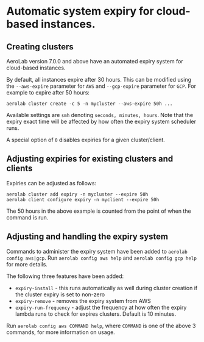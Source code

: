 # Automatic system expiry for cloud-based instances.

## Creating clusters

AeroLab version 7.0.0 and above have an automated expiry system for cloud-based instances.

By default, all instances expire after 30 hours. This can be modified using the `--aws-expire` parameter for `AWS` and `--gcp-expire` parameter for `GCP`. For example to expire after 50 hours:

```
aerolab cluster create -c 5 -n mycluster --aws-expire 50h ...
```

Available settings are `smh` denoting `seconds, minutes, hours`. Note that the expiry exact time will be affected by how often the expiry system scheduler runs.

A special option of `0` disables expiries for a given cluster/client.

## Adjusting expiries for existing clusters and clients

Expiries can be adjusted as follows:

```
aerolab cluster add expiry -n mycluster --expire 50h
aerolab client configure expiry -n myclient --expire 50h
```

The 50 hours in the above example is counted from the point of when the command is run.

## Adjusting and handling the expiry system

Commands to administer the expiry system have been added to `aerolab config aws|gcp`. Run `aerolab config aws help` and `aerolab config gcp help` for more details.

The following three features have been added:
* `expiry-install` - this runs automatically as well during cluster creation if the cluster expiry is set to non-zero
* `expiry-remove` - removes the expiry system from AWS
* `expiry-run-frequency` - adjust the frequency at how often the expiry lambda runs to check for expires clusters. Default is 10 minutes.

Run `aerolab config aws COMMAND help`, where `COMMAND` is one of the above 3 commands, for more information on usage.
